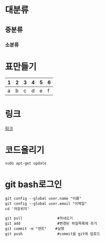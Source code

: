 # 대분류

## 중분류

### 소분류

# 표만들기


|1|2|3|4|5|6|
|--|--|--|--|--|--|
|a|b|c|d|e|f|

# 링크

[링크](https://docs.docker.com/engine/install/centos/)

# 코드올리기

    sudo apt-get update
    
# git bash로그인

    git config --global user.name "이름"
    git config --global user.email "이메일"
    cd '저장위치'
    
    git pull                #꺼내오기
    git add                 #변경된 파일목록에 추가
    git commit -m "맨트"    #실행
    git push                #commit을 git에 업로드
